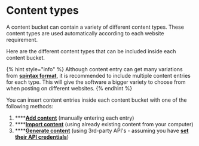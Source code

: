 # Content types

A content bucket can contain a variety of different content types. These content types are used automatically according to each website requirement.

Here are the different content types that can be included inside each content bucket.



{% hint style="info" %}
Although content entry can get many variations from [**spintax format**](../../additional-information/glossary/spintax-format.md), it is recommended to include multiple content entries for each type. This will give the software a bigger variety to choose from when posting on different websites.
{% endhint %}

You can insert content entries inside each content bucket with one of the following methods:

1. ****[**Add content**](adding-content.md) (manually entering each entry)
2. ****[**Import content**](import-content.md) (using already existing content from your computer)
3. ****[**Generate content**](generate-content.md) (using 3rd-party API's - assuming you have [**set their API credentials**](../settings/third-party-api.md))
